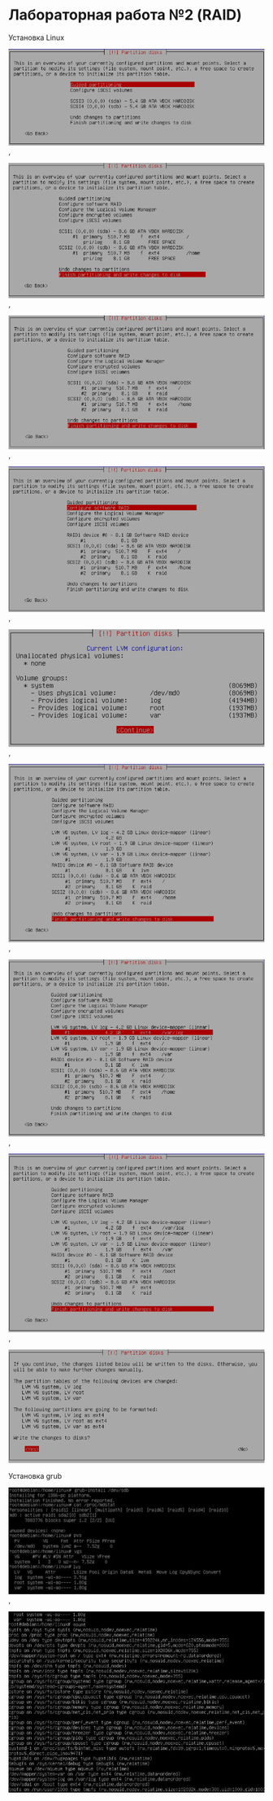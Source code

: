 ﻿# Лабораторная работа №2 (RAID)

Установка Linux


![](screenshots/firstTask/1.png),

![](screenshots/firstTask/2.png),

![](screenshots/firstTask/3.png),

![](screenshots/firstTask/4.png),

![](screenshots/firstTask/5.png),

![](screenshots/firstTask/6.png),

![](screenshots/firstTask/7.png),

![](screenshots/firstTask/8.png),

![](screenshots/firstTask/9.png)


Установка grub

![](screenshots/firstTask/10.JPG),

![](screenshots/firstTask/11.JPG)